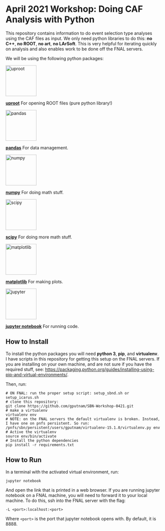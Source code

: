 # April 2021 Workshop: Doing CAF Analysis with Python

This repository contains information to do event selection type analyses using the CAF files as input. We only need python libraries to do this: **no C++**, **no ROOT**, **no art**, **no LArSoft**. This is very helpful for iterating quickly on analysis and also enables work to be done off the FNAL servers. 

We will be using the following python packages:

<img src="https://raw.githubusercontent.com/scikit-hep/uproot4/main/docs-img/logo/logo-300px.png" alt="uproot" width="100">

[**uproot**](http://github.com/scikit-hep/uproot4) For opening ROOT files (pure python library!)

<img src="https://camo.githubusercontent.com/981d48e57e23a4907cebc4eb481799b5882595ea978261f22a3e131dcd6ebee6/68747470733a2f2f70616e6461732e7079646174612e6f72672f7374617469632f696d672f70616e6461732e737667" alt="pandas" width="100">

[**pandas**](https://github.com/pandas-dev/pandas) For data management.

<img src="https://raw.githubusercontent.com/numpy/numpy/main/branding/logo/primary/numpylogo.svg" alt="numpy" width="100">

[**numpy**](https://github.com/numpy/numpy) For doing math stuff.

<img src="https://www.scipy.org/_static/images/scipy_med.png" alt="scipy" width="100">

[**scipy**](https://github.com/scipy/scipy) For doing more math stuff.

<img src="https://matplotlib.org/_static/logo2_compressed.svg" alt="matplotlib" width="100">

[**matplotlib**](https://github.com/matplotlib/matplotlib) For making plots.

<img src="https://jupyter.org/assets/main-logo.svg" alt="jupyter" width="100">

[**jupyter notebook**](https://github.com/jupyter/notebook) For running code.


## How to Install

To install the python packages you will need **python 3**, **pip**, and **virtualenv**. I have scripts in this repository for getting this setup on the FNAL servers. If you are installing on your own machine, and are not sure if you have the required stuff, see: https://packaging.python.org/guides/installing-using-pip-and-virtual-environments/.

Then, run:

```
# ON FNAL: run the proper setup script: setup_sbnd.sh or setup_icarus.sh
# clone this repository:
git clone https://github.com/gputnam/SBN-Workshop-0421.git
# make a virtualenv
virtualenv env
# NOTE: on the FNAL servers the default virtualenv is broken. Instead, I have one on pnfs persistent. So run:
/pnfs/sbn/persistent/users/gputnam/virtualenv-15.1.0/virtualenv.py env
# Active the virtualenv
source env/bin/activate
# Install the python dependencies
pip install -r requirements.txt
```

## How to Run

In a terminal with the activated virtual environment, run:

```jupyter notebook```

And open the link that is printed in a web browser. If you are running jupyter notebook on a FNAL machine, you will need to 
forward it to your local machine. To do this, ssh into the FNAL server with the flag:

```-L <port>:localhost:<port>```

Where ```<port>``` is the port that jupyter notebook opens with. By default, it is 8888.
